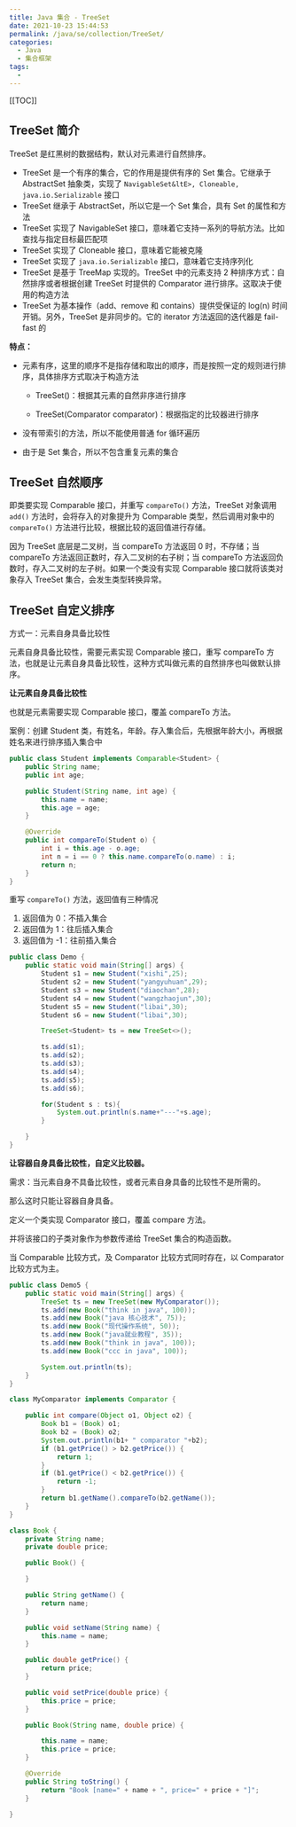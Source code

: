 ```yaml
---
title: Java 集合 - TreeSet
date: 2021-10-23 15:44:53
permalink: /java/se/collection/TreeSet/
categories:
  - Java
  - 集合框架
tags:
  -
---
```


[[TOC]]

## TreeSet 简介

TreeSet 是红黑树的数据结构，默认对元素进行自然排序。

- TreeSet 是一个有序的集合，它的作用是提供有序的 Set 集合。它继承于 AbstractSet 抽象类，实现了 `NavigableSet&ltE>, Cloneable, java.io.Serializable` 接口
- TreeSet 继承于 AbstractSet，所以它是一个 Set 集合，具有 Set 的属性和方法
- TreeSet 实现了 NavigableSet 接口，意味着它支持一系列的导航方法。比如查找与指定目标最匹配项
- TreeSet 实现了 Cloneable 接口，意味着它能被克隆
- TreeSet 实现了 `java.io.Serializable` 接口，意味着它支持序列化
- TreeSet 是基于 TreeMap 实现的。TreeSet 中的元素支持 2 种排序方式：自然排序或者根据创建 TreeSet 时提供的 Comparator 进行排序。这取决于使用的构造方法
- TreeSet 为基本操作（add、remove 和 contains）提供受保证的 log(n) 时间开销。另外，TreeSet 是非同步的。它的 iterator 方法返回的迭代器是 fail-fast 的

**特点：**

- 元素有序，这里的顺序不是指存储和取出的顺序，而是按照一定的规则进行排序，具体排序方式取决于构造方法

  - TreeSet()：根据其元素的自然非序进行排序

  - TreeSet(Comparator comparator)：根据指定的比较器进行排序

- 没有带索引的方法，所以不能使用普通 for 循环遍历

- 由于是 Set 集合，所以不包含重复元素的集合

## TreeSet 自然顺序

即类要实现 Comparable 接口，并重写 `compareTo()` 方法，TreeSet 对象调用 `add()` 方法时，会将存入的对象提升为 Comparable 类型，然后调用对象中的 `compareTo()` 方法进行比较，根据比较的返回值进行存储。

因为 TreeSet 底层是二叉树，当 compareTo 方法返回 0 时，不存储；当 compareTo 方法返回正数时，存入二叉树的右子树；当 compareTo 方法返回负数时，存入二叉树的左子树。如果一个类没有实现 Comparable 接口就将该类对象存入 TreeSet 集合，会发生类型转换异常。

## TreeSet 自定义排序

方式一：元素自身具备比较性

元素自身具备比较性，需要元素实现 Comparable 接口，重写 compareTo 方法，也就是让元素自身具备比较性，这种方式叫做元素的自然排序也叫做默认排序。

**让元素自身具备比较性**

也就是元素需要实现 Comparable 接口，覆盖 compareTo 方法。

案例：创建 Student 类，有姓名，年龄。存入集合后，先根据年龄大小，再根据姓名来进行排序插入集合中

```java
public class Student implements Comparable<Student> {
    public String name;
    public int age;

    public Student(String name, int age) {
        this.name = name;
        this.age = age;
    }

    @Override
    public int compareTo(Student o) {
        int i = this.age - o.age;
        int n = i == 0 ? this.name.compareTo(o.name) : i;
        return n;
    }
}
```

重写 `compareTo()` 方法，返回值有三种情况

1. 返回值为 0：不插入集合
2. 返回值为 1：往后插入集合
3. 返回值为 -1：往前插入集合

```java
public class Demo {
    public static void main(String[] args) {
        Student s1 = new Student("xishi",25);
        Student s2 = new Student("yangyuhuan",29);
        Student s3 = new Student("diaochan",28);
        Student s4 = new Student("wangzhaojun",30);
        Student s5 = new Student("libai",30);
        Student s6 = new Student("libai",30);

        TreeSet<Student> ts = new TreeSet<>();

        ts.add(s1);
        ts.add(s2);
        ts.add(s3);
        ts.add(s4);
        ts.add(s5);
        ts.add(s6);

        for(Student s : ts){
            System.out.println(s.name+"---"+s.age);
        }

    }
}
```

**让容器自身具备比较性，自定义比较器。**

需求：当元素自身不具备比较性，或者元素自身具备的比较性不是所需的。

那么这时只能让容器自身具备。

定义一个类实现 Comparator 接口，覆盖 compare 方法。

并将该接口的子类对象作为参数传递给 TreeSet 集合的构造函数。

当 Comparable 比较方式，及 Comparator 比较方式同时存在，以 Comparator 比较方式为主。

```java
public class Demo5 {
	public static void main(String[] args) {
		TreeSet ts = new TreeSet(new MyComparator());
		ts.add(new Book("think in java", 100));
		ts.add(new Book("java 核心技术", 75));
		ts.add(new Book("现代操作系统", 50));
		ts.add(new Book("java就业教程", 35));
		ts.add(new Book("think in java", 100));
		ts.add(new Book("ccc in java", 100));

		System.out.println(ts);
	}
}

class MyComparator implements Comparator {

	public int compare(Object o1, Object o2) {
		Book b1 = (Book) o1;
		Book b2 = (Book) o2;
		System.out.println(b1+ " comparator "+b2);
		if (b1.getPrice() > b2.getPrice()) {
			return 1;
		}
		if (b1.getPrice() < b2.getPrice()) {
			return -1;
		}
		return b1.getName().compareTo(b2.getName());
	}
}

class Book {
	private String name;
	private double price;

	public Book() {

	}

	public String getName() {
		return name;
	}

	public void setName(String name) {
		this.name = name;
	}

	public double getPrice() {
		return price;
	}

	public void setPrice(double price) {
		this.price = price;
	}

	public Book(String name, double price) {

		this.name = name;
		this.price = price;
	}

	@Override
	public String toString() {
		return "Book [name=" + name + ", price=" + price + "]";
	}

}
```
